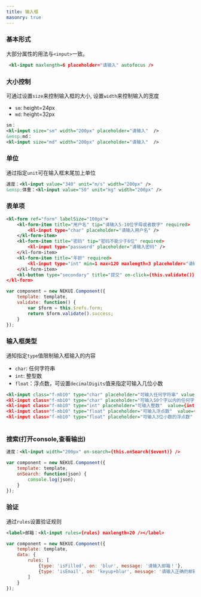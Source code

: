 ```yaml
---
title: 输入框
masonry: true
---
```


<!-- demo_start -->
### 基本形式
大部分属性的用法与`<input>`一致。

<div class="m-example"></div>

```xml
 <kl-input maxlength=6 placeholder="请输入" autofocus />
```
<!-- demo_end -->

<!-- demo_start -->
### 大小控制
可通过设置`size`来控制输入框的大小, 设置`width`来控制输入的宽度
* `sm`: height=24px
* `md`: height=32px

<div class="m-example"></div>

```xml
sm：
<kl-input size="sm" width="200px" placeholder="请输入"  />
&emsp;md：
<kl-input size="md" width="200px" placeholder="请输入"  />
```
<!-- demo_end -->

<!-- demo_start -->
### 单位
通过指定`unit`可在输入框末尾加上单位
<div class="m-example"></div>

```xml
速度：<kl-input value="340" unit="m/s" width="200px" />
&emsp;体重：<kl-input value="50" unit="kg" width="200px" />
```
<!-- demo_end -->

<!-- demo_start -->
### 表单项

<div class="m-example"></div>

```xml
<kl-form ref="form" labelSize="100px">
    <kl-form-item title="用户名" tip="请输入5-10位字母或者数字" required>
        <kl-input type="char" placeholder="请输入用户名" />
    </kl-form-item>
    <kl-form-item title="密码" tip="密码不能少于6位" required>
        <kl-input type="password" placeholder="请输入密码" />
    </kl-form-item>
    <kl-form-item title="年龄" required>
        <kl-input type="int" min=1 max=120 maxlength=3 placeholder="请输入年龄" />
    </kl-form-item>
    <kl-button type="secondary" title="提交" on-click={this.validate()} />
</kl-form>
```

```javascript
var component = new NEKUI.Component({
    template: template,
    validate: function() {
        var $form = this.$refs.form;
        return $form.validate().success;
    }
});
```
<!-- demo_end -->

<!-- demo_start -->
### 输入框类型
通知指定`type`值限制输入框输入的内容
* `char`: 任何字符串
* `int`: 整型数
* `float`：浮点数，可设置`decimalDigits`值来指定可输入几位小数

<div class="m-example"></div>

```xml
<kl-input class="f-mb10" type="char" placeholder="可输入任何字符串" value={char} />
<kl-input class="f-mb10" type="char" placeholder="可输入50个字以内的任何字符串" maxlength=50 value={char} />
<kl-input class="f-mb10" type="int" placeholder="可输入整数"  value={int} />
<kl-input class="f-mb10" type="float" placeholder="可输入浮点数"  value={float} />
<kl-input class="f-mb10" type="float" placeholder="可输入3位小数的浮点数" decimalDigits=3 value={float3} />
                
```
<!-- demo_end -->


<!-- demo_start -->
### 搜索(打开console,查看输出)

<div class="m-example"></div>

```xml
速度：<kl-input width="200px" on-search={this.onSearch($event)} />
```

```javascript
var component = new NEKUI.Component({
    template: template,
    onSearch: function(json) {
        console.log(json);
    }
});
```
<!-- demo_end -->

<!-- demo_start -->
### 验证
通过`rules`设置验证规则
<div class="m-example"></div>

```xml
<label>邮箱：<kl-input rules={rules} maxlength=20 /></label>
```

```javascript
var component = new NEKUI.Component({
    template: template,
    data: {
        rules: [
            {type: 'isFilled', on: 'blur', message: '请输入邮箱！'},
            {type: 'isEmail', on: 'keyup+blur', message: '请输入正确的邮箱！'}
        ]
    }
});
```
<!-- demo_end -->
